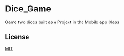 # Dice_Game
Game two dices built as a Project in the Mobile app Class
## License
[MIT](https://choosealicense.com/licenses/mit/)
